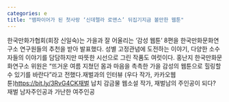```yaml
---
categories: e
title: "뱀파이어가 된 첫사랑 ‘신데렐라 로맨스’ 뒤집기지금 볼만한 웹툰"
---
```

한국만화가협회(회장 신일숙)는 가을과 잘 어울리는 ‘감성 웹툰’ 8편을 한국만화문화연구소 연구원들의 추천을 받아 발표했다. 성별 고정관념에 도전하는 이야기, 다양한 소수자들의 이야기를 담담하지만 따뜻한 시선으로 그린 작품도 여럿이다. 홍난지 한국만화문화연구소 위원은 “뜨거운 여름 지쳤던 몸과 마음을 촉촉한 가을 감성의 웹툰으로 힐링할 수 있기를 바란다”라고 전했다.재벌과의 인터뷰 (우다 작가, 카카오웹툰)https://bit.ly/3RvG4CK재벌 납치 감금물 웹소설 작가, 재벌남의 주인공이 되다? 재벌 남자주인공과 가난한 여주인공